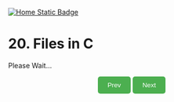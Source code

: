 
[![Home Static Badge](https://img.shields.io/badge/%F0%9F%8F%A0-Home-maker?style=plastic&labelColor=grey&color=black)
](https://baponkar.github.io/Learning-C)

# 20. Files in C

Please Wait...

<div style="text-align: center;">
    <button type="button" onclick="window.location.href='https://baponkar.github.io/Learning-C/Bit-Level-Operations-and-Applications/Bit-Level-Operations-and-Applications';" style="background-color: #4CAF50; color: white; padding: 10px 20px; border: none; border-radius: 5px; cursor: pointer;">
       Prev
    </button>
     <button type="button" onclick="window.location.href='https://baponkar.github.io/Learning-C/Miscellaneous-Features-of-C/Miscellaneous-Features-of-C';" style="background-color: #4CAF50; color: white; padding: 10px 20px; border: none; border-radius: 5px; cursor: pointer;">
       Next
    </button>
</div>
